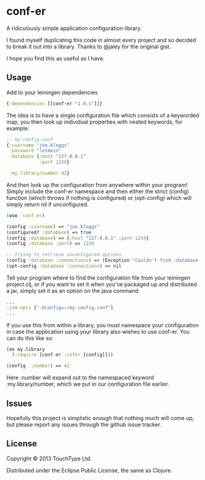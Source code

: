 # conf-er

A ridiculously simple application configuration library.

I found myself duplicating this code in almost every project and so decided to break it out into a library. Thanks to @jaley for the original gist.

I hope you find this as useful as I have.

## Usage

Add to your leiningen dependencies

```clojure
{:dependencies [[conf-er "1.0.1"]]}
```

The idea is to have a single configuration file which consists of a keyworded map, you then look up individual properties with nested keywords, for example:

```clojure
;; my-config.conf
{:username "joe.bloggs"
 :password "letmein"
 :database {:host "127.0.0.1"
            :port 1234}

 :my.library/number 42}

```

And then look up the configuration from anywhere within your program! Simply include the conf-er namespace and then either the strict (config) function (which throws if nothing is configured) or (opt-config) which will simply return nil if unconfigured.

```clojure
(use 'conf-er)

(config :username) => "joe.bloggs"
(configured? :database) => true
(config :database) => {:host "127.0.0.1" :port 1234}
(config :database :port) => 1234

;; Trying to retrieve unconfigured options
(config :database :connections) => (Exception "Couldn't find :database :connections in configuration file")
(opt-config :database :connections) => nil
```

Tell your program where to find the configuration file from your leiningen project.clj, or if you want to set it when you've packaged up and distributed a jar, simply set it as an option on the java command

```clojure
...
:jvm-opts ["-Dconfig=~/my-config.conf"]
...
```

If you use this from within a library, you must namespace your configuration in case the application using your library also wishes to use conf-er. You can do this like so:

```clojure
(ns my.library
  (:require [conf-er :refer [config]]))

(config ::number) => 42
```

Here :number will expand out to the namespaced keyword :my.library/number, which we put in our configuration file earlier.

## Issues

Hopefully this project is simplistic enough that nothing much will come up, but please report any issues through the github issue tracker.

## License

Copyright © 2013 TouchType Ltd.

Distributed under the Eclipse Public License, the same as Clojure.
